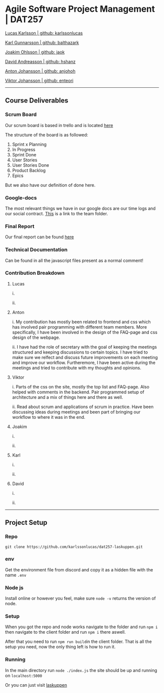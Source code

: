 # Agile Software Project Management | DAT257
[Lucas Karlsson | github: karlssonlucas](https://github.com/KarlssonLucas)

[Karl Gunnarsson | github: balthazark](https://github.com/Balthazark)

[Joakim Ohlsson | github: jaok](https://github.com/JaoK)

[David Andreasson | github: hshanz](https://github.com/hshanz)

[Anton Johansson | github: anjohoh](https://github.com/anjohoh)

[Viktor Johansson | github: enteori](https://github.com/EnTeori)

- - - -

## Course Deliverables
### Scrum Board
Our scrum board is based in trello and is located [here](https://trello.com/b/Kdz3BXNU/dat257-scrum)

The structure of the board is as followed:
  1. Sprint x Planning
  2. In Progress
  3. Sprint Done
  4. User Stories
  5. User Stories Done
  6. Product Backlog
  7. Epics

But we also have our definition of done here.

### Google-docs
The most relevant things we have in our google docs are our time logs and our social contract. [This](https://drive.google.com/drive/folders/1008sJI5Wnr-Zti_D7nwAibry_rtSnE1j) is a link to the team folder.

### Final Report
Our final report can be found [here]()

### Technical Documentation
Can be found in all the javascript files present as a normal comment!

### Contribution Breakdown
  1. Lucas

     i.

     ii.
  2. Anton

     i. My contribution has mostly been related to frontend and css which has involved pair programming with different team members. More specifically, I have been involved in the design of the FAQ-page and css design of the webpage. 

     ii. I have had the role of secretary with the goal of keeping the meetings structured and keeping discussions to certain topics. I have tried to make sure we relfect and discuss future improvements on each meeting and improve our workflow. Furtheremore, I have been active during the meetings and tried to contribute with my thoughts and opinions.
     
     
  3. Viktor

     i. Parts of the css on the site, mostly the top list and FAQ-page. Also helped with comments in the backend. Pair programmed setup of architecture and a mix of things here and there as well.

     ii. Read about scrum and applications of scrum in practice. Have been discussing ideas during meetings and been part of bringing our workflow to where it was in the end.
  4. Joakim

     i.

     ii.
  5. Karl

     i.

     ii.
  6. David

     i.

     ii.

- - - -
## Project Setup
### Repo
```git clone https://github.com/karlssonlucas/dat257-laskuppen.git```

### env
Get the environment file from discord and copy it as a hidden file with the name ```.env```

### Node js
Install online or however you feel, make sure ```node -v``` returns the version of node.
### Setup
When you got the repo and node works navigate to the folder and run ```npm i``` then navigate to the client folder
and run ```npm i``` there aswell.

After that you need to run ```npm run build```in the client folder. That is all the setup you need, now
the only thing left is how to run it.

### Running
In the main directory run ```node ./index.js``` the site should be up and running on ```localhost:5000```

Or you can just visit [laskuppen](https://laskuppen.herokuapp.com)
